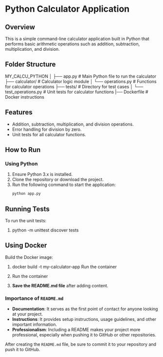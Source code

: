 # Python Calculator Application

## Overview
This is a simple command-line calculator application built in Python that performs basic arithmetic operations such as addition, subtraction, multiplication, and division.

## Folder Structure
MY_CALCU_PYTHON │ ├── app.py # Main Python file to run the calculator 
├── calculator/ # Calculator logic module │ 
└── operations.py # Functions for calculator operations
├── tests/ # Directory for test cases │ 
 └── test_operations.py # Unit tests for calculator functions 
|── Dockerfile # Docker instructions

## Features
- Addition, subtraction, multiplication, and division operations.
- Error handling for division by zero.
- Unit tests for all calculator functions.

## How to Run

### Using Python
1. Ensure Python 3.x is installed.
2. Clone the repository or download the project.
3. Run the following command to start the application:
   ```bash
   python app.py

## Running Tests
To run the unit tests:
   1. python -m unittest discover tests

## Using Docker
Build the Docker image:
   1. docker build -t my-calculator-app 
Run the container
   2. Run the container


3. **Save the README.md file** after adding content.

### Importance of `README.md`
- **Documentation**: It serves as the first point of contact for anyone looking at your project.
- **Instructions**: It provides setup instructions, usage guidelines, and other important information.
- **Professionalism**: Including a README makes your project more professional, especially when pushing it to GitHub or other repositories.

After creating the `README.md` file, be sure to commit it to your repository and push it to GitHub.
